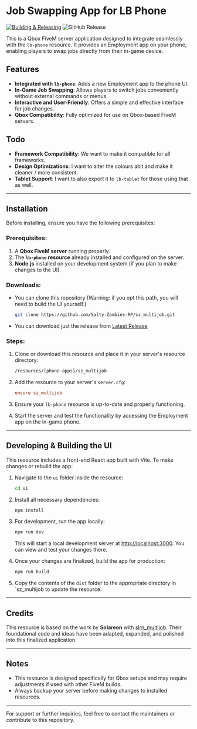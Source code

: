 # Job Swapping App for LB Phone
[![Building & Releasing](https://github.com/Salty-Zombies-RP/sz_multijob/actions/workflows/release.yml/badge.svg)](https://github.com/Salty-Zombies-RP/sz_multijob/actions/workflows/release.yml) ![GitHub Release](https://img.shields.io/github/v/release/Salty-Zombies-RP/sz_multijob)



This is a Qbox FiveM server application designed to integrate seamlessly with the `lb-phone` resource. It provides an Employment app on your phone, enabling players to swap jobs directly from their in-game device.

## Features

- **Integrated with `lb-phone`**: Adds a new Employment app to the phone UI.
- **In-Game Job Swapping**: Allows players to switch jobs conveniently without external commands or menus.
- **Interactive and User-Friendly**: Offers a simple and effective interface for job changes.
- **Qbox Compatibility**: Fully optimized for use on Qbox-based FiveM servers.

## Todo

- **Framework Compatibility**: We want to make it compatible for all frameworks.
- **Design Optimizations**: I want to alter the colours abit and make it cleaner / more consistent.
- **Tablet Support**: I want to also export it to `lb-tablet` for those using that as well.
  
---

## Installation

Before installing, ensure you have the following prerequisites:

### Prerequisites:
1. A **Qbox FiveM server** running properly.
2. The **`lb-phone` resource** already installed and configured on the server.
3. **Node.js** installed on your development system (if you plan to make changes to the UI).

### Downloads:
- You can clone this repository (Warning: if you opt this path, you will need to build the UI yourself.)
  
  ```bash
  git clone https://github.com/Salty-Zombies-RP/sz_multijob.git
  ```
- You can download just the release from [Latest Release](https://github.com/Salty-Zombies-RP/sz_multijob/releases/latest)

### Steps:
1. Clone or download this resource and place it in your server's resource directory:
   ```bash
   /resources/[phone-apps]/sz_multijob
   ```

3. Add the resource to your server's `server.cfg`:

   ```cfg
   ensure sz_multijob
   ```

4. Ensure your `lb-phone` resource is up-to-date and properly functioning.

5. Start the server and test the functionality by accessing the Employment app on the in-game phone.

---

## Developing & Building the UI

This resource includes a front-end React app built with Vite. To make changes or rebuild the app:

1. Navigate to the `ui` folder inside the resource:

   ```bash
   cd ui
   ```

2. Install all necessary dependencies:

   ```bash
   npm install
   ```

3. For development, run the app locally:

   ```bash
   npm run dev
   ```

   This will start a local development server at [http://localhost:3000](http://localhost:3000). You can view and test your changes there.

4. Once your changes are finalized, build the app for production:

   ```bash
   npm run build
   ```

5. Copy the contents of the `dist` folder to the appropriate directory in `sz_multijob to update the resource.

---

## Credits

This resource is based on the work by **Solareon** with [slrn_multijob](https://github.com/solareon/slrn_multijob). Their foundational code and ideas have been adapted, expanded, and polished into this finalized application.

---

## Notes

- This resource is designed specifically for Qbox setups and may require adjustments if used with other FiveM builds.
- Always backup your server before making changes to installed resources.

---

For support or further inquiries, feel free to contact the maintainers or contribute to this repository.
